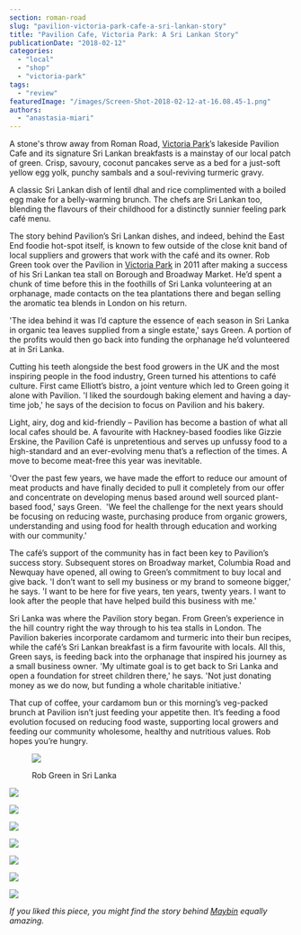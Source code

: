 ```yaml
---
section: roman-road
slug: "pavilion-victoria-park-cafe-a-sri-lankan-story"
title: "Pavilion Cafe, Victoria Park: A Sri Lankan Story"
publicationDate: "2018-02-12"
categories: 
  - "local"
  - "shop"
  - "victoria-park"
tags: 
  - "review"
featuredImage: "/images/Screen-Shot-2018-02-12-at-16.08.45-1.png"
authors: 
  - "anastasia-miari"
---
```


A stone's throw away from Roman Road, [Victoria Park](https://romanroadlondon.com/best-parks-green-spaces-bow-east-london/)’s lakeside Pavilion Cafe and its signature Sri Lankan breakfasts is a mainstay of our local patch of green. Crisp, savoury, coconut pancakes serve as a bed for a just-soft yellow egg yolk, punchy sambals and a soul-reviving turmeric gravy.

A classic Sri Lankan dish of lentil dhal and rice complimented with a boiled egg make for a belly-warming brunch. The chefs are Sri Lankan too, blending the flavours of their childhood for a distinctly sunnier feeling park café menu.

The story behind Pavilion’s Sri Lankan dishes, and indeed, behind the East End foodie hot-spot itself, is known to few outside of the close knit band of local suppliers and growers that work with the café and its owner. Rob Green took over the Pavilion in [Victoria Park](https://romanroadlondon.com/victoria-park-east-london-bow/) in 2011 after making a success of his Sri Lankan tea stall on Borough and Broadway Market. He’d spent a chunk of time before this in the foothills of Sri Lanka volunteering at an orphanage, made contacts on the tea plantations there and began selling the aromatic tea blends in London on his return.

'The idea behind it was I’d capture the essence of each season in Sri Lanka in organic tea leaves supplied from a single estate,' says Green. A portion of the profits would then go back into funding the orphanage he’d volunteered at in Sri Lanka.

Cutting his teeth alongside the best food growers in the UK and the most inspiring people in the food industry, Green turned his attentions to café culture. First came Elliott’s bistro, a joint venture which led to Green going it alone with Pavilion. 'I liked the sourdough baking element and having a day-time job,' he says of the decision to focus on Pavilion and his bakery.

Light, airy, dog and kid-friendly – Pavilion has become a bastion of what all local cafes should be. A favourite with Hackney-based foodies like Gizzie Erskine, the Pavilion Café is unpretentious and serves up unfussy food to a high-standard and an ever-evolving menu that’s a reflection of the times. A move to become meat-free this year was inevitable.

'Over the past few years, we have made the effort to reduce our amount of meat products and have finally decided to pull it completely from our offer and concentrate on developing menus based around well sourced plant-based food,' says Green.  'We feel the challenge for the next years should be focusing on reducing waste, purchasing produce from organic growers, understanding and using food for health through education and working with our community.'

The café’s support of the community has in fact been key to Pavilion’s success story. Subsequent stores on Broadway market, Columbia Road and Newquay have opened, all owing to Green’s commitment to buy local and give back. 'I don’t want to sell my business or my brand to someone bigger,' he says. 'I want to be here for five years, ten years, twenty years. I want to look after the people that have helped build this business with me.'

Sri Lanka was where the Pavilion story began. From Green’s experience in the hill country right the way through to his tea stalls in London. The Pavilion bakeries incorporate cardamom and turmeric into their bun recipes, while the café’s Sri Lankan breakfast is a firm favourite with locals. All this, Green says, is feeding back into the orphanage that inspired his journey as a small business owner. 'My ultimate goal is to get back to Sri Lanka and open a foundation for street children there,' he says. 'Not just donating money as we do now, but funding a whole charitable initiative.'

That cup of coffee, your cardamom bun or this morning’s veg-packed brunch at Pavilion isn’t just feeding your appetite then. It’s feeding a food evolution focused on reducing food waste, supporting local growers and feeding our community wholesome, healthy and nutritious values. Rob hopes you’re hungry.

<figure>

![](/images/Screen-Shot-2018-02-12-at-16.06.05.png)

<figcaption>

Rob Green in Sri Lanka

</figcaption>

</figure>

![](/images/Screen-Shot-2018-02-12-at-16.07.54.png)

![](/images/Screen-Shot-2018-02-12-at-16.08.08.png)

![](/images/Screen-Shot-2018-02-12-at-16.08.17.png)

![](/images/Screen-Shot-2018-02-12-at-16.09.17.png)

![](/images/Screen-Shot-2018-02-12-at-16.09.51.png)

![](/images/Screen-Shot-2018-02-12-at-16.10.39.png)

![](/images/Screen-Shot-2018-02-12-at-16.11.52.png)

_If you liked this piece, you might find the story behind [Maybin](https://romanroadlondon.com/maybins-cafe-interview/) equally amazing._


